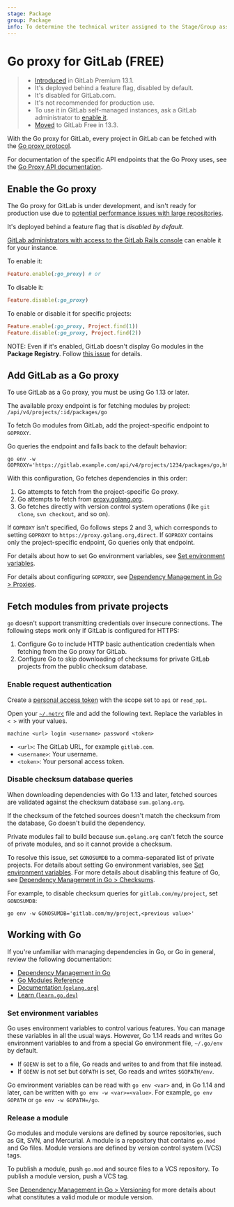 ```yaml
---
stage: Package
group: Package
info: To determine the technical writer assigned to the Stage/Group associated with this page, see https://about.gitlab.com/handbook/engineering/ux/technical-writing/#assignments
---
```


# Go proxy for GitLab **(FREE)**

> - [Introduced](https://gitlab.com/gitlab-org/gitlab/-/issues/27376) in GitLab Premium 13.1.
> - It's deployed behind a feature flag, disabled by default.
> - It's disabled for GitLab.com.
> - It's not recommended for production use.
> - To use it in GitLab self-managed instances, ask a GitLab administrator to [enable it](#enable-the-go-proxy).
> - [Moved](https://gitlab.com/gitlab-org/gitlab/-/issues/221259) to GitLab Free in 13.3.

With the Go proxy for GitLab, every project in GitLab can be fetched with the
[Go proxy protocol](https://proxy.golang.org/).

For documentation of the specific API endpoints that the Go Proxy uses, see the
[Go Proxy API documentation](../../../api/packages/go_proxy.md).

## Enable the Go proxy

The Go proxy for GitLab is under development, and isn't ready for production use
due to [potential performance issues with large repositories](https://gitlab.com/gitlab-org/gitlab/-/issues/218083).

It's deployed behind a feature flag that is _disabled by default_.

[GitLab administrators with access to the GitLab Rails console](../../../administration/feature_flags.md)
can enable it for your instance.

To enable it:

```ruby
Feature.enable(:go_proxy) # or
```

To disable it:

```ruby
Feature.disable(:go_proxy)
```

To enable or disable it for specific projects:

```ruby
Feature.enable(:go_proxy, Project.find(1))
Feature.disable(:go_proxy, Project.find(2))
```

NOTE:
Even if it's enabled, GitLab doesn't display Go modules in the **Package Registry**.
Follow [this issue](https://gitlab.com/gitlab-org/gitlab/-/issues/213770) for
details.

## Add GitLab as a Go proxy

To use GitLab as a Go proxy, you must be using Go 1.13 or later.

The available proxy endpoint is for fetching modules by project: `/api/v4/projects/:id/packages/go`

To fetch Go modules from GitLab, add the project-specific endpoint to `GOPROXY`.

Go queries the endpoint and falls back to the default behavior:

```shell
go env -w GOPROXY='https://gitlab.example.com/api/v4/projects/1234/packages/go,https://proxy.golang.org,direct'
```

With this configuration, Go fetches dependencies in this order:

1. Go attempts to fetch from the project-specific Go proxy.
1. Go attempts to fetch from [proxy.golang.org](https://proxy.golang.org).
1. Go fetches directly with version control system operations (like `git clone`,
   `svn checkout`, and so on).

If `GOPROXY` isn't specified, Go follows steps 2 and 3, which corresponds to
setting `GOPROXY` to `https://proxy.golang.org,direct`. If `GOPROXY`
contains only the project-specific endpoint, Go queries only that endpoint.

For details about how to set Go environment variables, see
[Set environment variables](#set-environment-variables).

For details about configuring `GOPROXY`, see
[Dependency Management in Go > Proxies](../../../development/go_guide/dependencies.md#proxies).

## Fetch modules from private projects

`go` doesn't support transmitting credentials over insecure connections. The
following steps work only if GitLab is configured for HTTPS:

1. Configure Go to include HTTP basic authentication credentials when fetching
   from the Go proxy for GitLab.
1. Configure Go to skip downloading of checksums for private GitLab projects
   from the public checksum database.

### Enable request authentication

Create a [personal access token](../../profile/personal_access_tokens.md) with
the scope set to `api` or `read_api`.

Open your [`~/.netrc`](https://everything.curl.dev/usingcurl/netrc) file
and add the following text. Replace the variables in `< >` with your values.

```plaintext
machine <url> login <username> password <token>
```

- `<url>`: The GitLab URL, for example `gitlab.com`.
- `<username>`: Your username.
- `<token>`: Your personal access token.

### Disable checksum database queries

When downloading dependencies with Go 1.13 and later, fetched sources are
validated against the checksum database `sum.golang.org`.

If the checksum of the fetched sources doesn't match the checksum from the
database, Go doesn't build the dependency.

Private modules fail to build because `sum.golang.org` can't fetch the source
of private modules, and so it cannot provide a checksum.

To resolve this issue, set `GONOSUMDB` to a comma-separated list of private
projects. For details about setting Go environment variables, see
[Set environment variables](#set-environment-variables). For more details about
disabling this feature of Go, see
[Dependency Management in Go > Checksums](../../../development/go_guide/dependencies.md#checksums).

For example, to disable checksum queries for `gitlab.com/my/project`, set
`GONOSUMDB`:

```shell
go env -w GONOSUMDB='gitlab.com/my/project,<previous value>'
```

## Working with Go

If you're unfamiliar with managing dependencies in Go, or Go in general, review
the following documentation:

- [Dependency Management in Go](../../../development/go_guide/dependencies.md)
- [Go Modules Reference](https://golang.org/ref/mod)
- [Documentation (`golang.org`)](https://golang.org/doc/)
- [Learn (`learn.go.dev`)](https://learn.go.dev/)

### Set environment variables

Go uses environment variables to control various features. You can manage these
variables in all the usual ways. However, Go 1.14 reads and writes Go
environment variables to and from a special Go environment file, `~/.go/env` by
default.

- If `GOENV` is set to a file, Go reads and writes to and from that file instead.
- If `GOENV` is not set but `GOPATH` is set, Go reads and writes `$GOPATH/env`.

Go environment variables can be read with `go env <var>` and, in Go 1.14 and
later, can be written with `go env -w <var>=<value>`. For example,
`go env GOPATH` or `go env -w GOPATH=/go`.

### Release a module

Go modules and module versions are defined by source repositories, such as Git,
SVN, and Mercurial. A module is a repository that contains `go.mod` and Go
files. Module versions are defined by version control system (VCS) tags.

To publish a module, push `go.mod` and source files to a VCS repository. To
publish a module version, push a VCS tag.

See [Dependency Management in Go > Versioning](../../../development/go_guide/dependencies.md#versioning)
for more details about what constitutes a valid module or module version.
